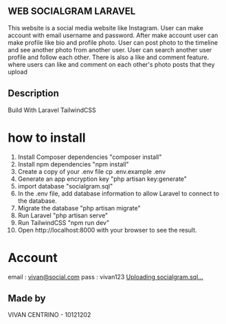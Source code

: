 ## WEB SOCIALGRAM LARAVEL
This website is a social media website like Instagram. User can make account with email username and password. After make account user can make profile like bio and profile photo. User can post photo to the timeline and see another photo from another user.
User can search another user profile  and follow each other. There is also a like and comment feature. where users can like and comment on each other's photo posts that they upload

## Description
Build With
Laravel
TailwindCSS

# how to install
1. Install Composer dependencies "composer install"
2. Install npm dependencies "npm install"
3. Create a copy of your .env file cp .env.example .env
4. Generate an app encryption key "php artisan key:generate"
5. import database "socialgram.sql" 
7. In the .env file, add database information to allow Laravel to connect to the database.
8. Migrate the database "php artisan migrate"
9. Run Laravel "php artisan serve"
10. Run TailwindCSS "npm run dev"
11. Open http://localhost:8000 with your browser to see the result.

# Account 
email : vivan@social.com
pass : vivan123
[Uploading socialgram.sql…]()

## Made by
VIVAN CENTRINO - 10121202
